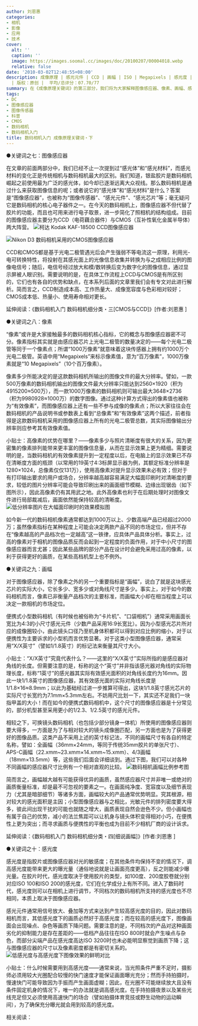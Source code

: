 ```yaml
---
author: 刘恩惠
categories:
- 相机
- 影像
- 应用
- 技术
cover:
  alt: ''
  caption: ''
  image: https://images.soomal.cc/images/doc/20100207/00004018.webp
  relative: false
date: '2010-03-02T12:48:55+08:00'
description: 成像原理 | 感光元件 | CCD | 画幅 | ISO | Megapixels | 感光度 | 像素 | 源自：www.soomal.com
  | 版权：原创 |  平均/总评分：07.70/77
summary: 在《成像原理关键词》的第三部分，我们将为大家解释图像感应器、像素、画幅、感光度这些概念，同时为您介绍：高像素的优势在哪里、“X/X英寸”究竟代表什么、什么时候需要用到高感光度等与上述概念有密切关系的基础知识……
tags:
- DC
- 图像感应器
- 图像传感器
- 科普
- CMOS
- 数码相机
- 数码相机入门
title: 数码相机入门 成像原理关键词・下
---
```


●关键词之七：图像感应器



在文章的前面两部分中，我们已经不止一次提到过“感光体”和“感光材料”，而感光材料的变化正是传统相机与数码相机最大的区别。我们知道，银盐胶片是数码相机崛起之前使用最为广泛的感光体，如今却已逐渐远离大众视线。那么数码相机是通过什么来获取图像信息的呢；或者说它的“感光体”和“感光材料”是什么？答案是“图像感应器”，也被称为“图像传感器”、“感光元件”、“感光芯片”等；毫无疑问它是数码相机的核心电子器件之一。在今天的数码相机上，图像感应器不但代替了胶片的功能，而且也可用来进行电子取景，进一步简化了照相机的结构组成。目前的图像感应器主要分为CCD（电荷藕合器件）与CMOS（互补性氧化金属半导体）两大阵营。
![柯达 Kodak KAF-18500 CCD图像感应器](https://images.soomal.cc/images/doc/20100207/00004018.webp)




![Nikon D3 数码相机采用的CMOS图像感应器](https://images.soomal.cc/images/doc/20100302/00004252.webp)





CCD和CMOS都是基于光电二极管遇光后会产生强弱不等电流这一原理，利用光-电可转换特性，将投射在其感光面上的光像信息收集并转换为与之成相应比例的图像电信号；随后，电信号经过放大和模/数转换后变为数字化的图像信息，通过显示屏被人眼识别。需要说明的是，在具体工作流程上CCD与CMOS是有所区别的，它们也有各自的优势和缺点，在本系列后面的文章里我们会有专文对此进行解析。简而言之，CCD制造成本高、工作热量大、成像宽容度与色彩相对较好；CMOS成本低、热量小、使用寿命相对更长。

延伸阅读：《数码相机入门 数码相机细分类・三[CMOS与CCD]》[作者:刘恩惠 ]


●关键词之八：像素

“像素”或许是大家接触最多的数码相机核心指标，它的概念与图像感应器密不可分。像素指标其实就是由感应器芯片上光电二极管的数量决定的――每个光电二极管等同于一个像素点；所谓“1000万像素”就意味着这块传感器上拥有约1000万个光电二极管。英语中用“Megapixels”来标示像素值，意为“百万像素”，1000万像素就是“10 Megapixels”（10个百万像素）。

像素多少所能决定的是这款数码相机所输出的图像文件的最大分辨率。譬如，一款500万像素的数码相机输出的图像文件最大分辨率只能达到2560×1920（积为4915200≈500万），而一款1000万像素的数码相机则可输出最大3648×2736（积为9980928≈1000万）的数字图像。通过这种计算方式得出的像素值也被称为“有效像素”，而图像感应器上还有一些不参与成像的像素点；所以大家往往会在数码相机的产品说明书或参数表上看到“总像素”和“有效像素”这两个描述，前者指得是这款数码相机采用的图像感应器上所有的光电二极管总数，其实际图像输出分辨率则应参考其有效像素值。

小贴士：高像素的优势在哪里？――像素多少与照片清晰度有很大的关系，因为更密集的像素排列能带来更丰富的图像信息量，从而在显示效果上更为精细。需要说明的是，当数码相机的有效像素提升到一定程度以后，在电脑上的显示效果已不存在清晰度方面的瓶颈（以常用的19英寸4:3标屏显示器为例，其额定标准分辨率是1280×1024，总像素仅仅131万），使用高像素对提升显示效果未必有效；但对于有打印输出要求的用户或场合，分辨率越高越容易满足大幅面印刷时对清晰度的要求，较低的图片分辨率可能会导致印刷出来的画面细节模糊、边缘出现锯齿（如下图所示），因此高像素仍有其用武之地。此外高像素也利于在后期处理时对图像文件进行局部裁减后，画面依然能保持较高的清晰度。
![低分辨率图片在大幅面印刷时的效果模拟图](https://images.soomal.cc/images/doc/20100302/00004253.webp)





如今新一代的数码相机像素通常都达到1000万以上、少数高端产品已经超过2000万；虽然像素指标在某种程度上可能会决定两款产品不同的市场定位，但并不存在“像素越高的产品档次也一定越高”这一铁律，应具体产品具体分析。事实上，过高的像素对于相机的图像品质反而会起到一定程度的负面作用，对于中小尺寸的图像感应器而言尤甚；因此某些品牌的部分产品在设计时会避免采用过高的像素，以利于获得更好的画质，在某些高档机型上也不例外。

●关键词之九：画幅

对于图像感应器，除了像素之外的另一个重要指标是“画幅”，说白了就是这块感光芯片的实际大小，它长多少、宽多少或对角线尺寸是多少。事实上，对于如今的数码相机而言，像素已非衡量产品档次的主要标准，而画幅大小却在相当程度上可以决定一款相机的市场定位。

便携式小型数码相机（有时候也被俗称为“卡片机”、“口袋相机”）通常采用画面长宽比为4:3的小尺寸感光元件（少数产品采用16:9长宽比）。因为小型感光芯片所对应的成像圈较小，由此镜头口径乃至机身体积都可以得到对应比例的缩小，对于以便携性为主要诉求的小型机而言优势显著。对于这类小型图像感应器，通常采用“X/X英寸”（譬如1/1.8英寸）的标记法来衡量其尺寸大小。

小贴士：“X/X英寸”究竟代表什么？――这里的“X/X英寸”实际所指的是感应器对角线的长度。但需要注意的是，标称的这个“英寸”并非指该感光器对角线的实际物理长度，标称“1英寸”的感光器其实际有效感光面积的对角线长度约为16mm。因此一块1/1.8英寸的图像感应器，其有效感光面的实际对角线长度是1/1.8×16≈8.9mm；以此为基础经过进一步推算可得出，这块1/1.8英寸感光芯片的实际尺寸长宽约为7.1mm×5.3mm左右。不妨用尺比划一下，其实还不足我们一块指甲盖的大小！而在如今的便携式数码相机中，这个尺寸的图像感应器是十分常见的，部分机型甚至采用更小的1/2.3、1/2.5英寸的感光元件。

相较之下，可换镜头数码相机（也包括少部分镜身一体机）所使用的图像感应器则要大得多，一方面是为了与相对较大的镜头成像圈匹配，另一方面也是为了获得更好的图像品质。这类产品不采用上述的英寸标记法，不同的画幅尺寸有各自的特定名称，譬如：全画幅（36mm×24mm，等同于传统35mm胶片的单张尺寸）、APS-C画幅（22.xmm~23.xmm×14.xmm~15.xmm）、4/3画幅（18mm×13.5mm）等，这些我们后面会详细谈到。通过下图，我们可以对各种不同画幅的感应器尺寸比例有一个相对直观的比较。
![数码相机画幅比例参考图](https://images.soomal.cc/images/doc/20111026/00014450.webp)





简而言之，画幅越大越有可能获得优异的画质，虽然感应器尺寸并非唯一或绝对的画质衡量标准，却是最不可忽视的要素之一。在画面纯净度、宽容度以及细节表现力（尤其是暗部细节）等诸多方面，画幅较大的产品通常优势明显。究其根源，相对较大的感光面积是主因；小型图像感应器与之相比，光敏元件的排列密度要大得多，彼此间出现干扰的可能也就随之增大，画质表现自然会逊色不少。但小画幅也有属于自己的优势，减小的法兰焦距可以让机身与镜头体积变得相对小巧，在便携性上更为突出；而寻求画质与便携性的平衡也成为目前不少相机厂商的设计诉求。

延伸阅读：《数码相机入门 数码相机细分类・四[细说画幅]》[作者:刘恩惠 ]


●关键词之十：感光度

感光度是指胶片或图像感应器对光的敏感度；在其他条件均保持不变的情况下，调高感光度能带来更大的曝光量（通俗地说就是让画面亮度更高），反之则能减少曝光量。在胶片时代，感光度取决于使用胶片的类型，如100度、200度胶卷就分别对应ISO 100和ISO 200的感光度，它们在化学成分上有所不同。进入了数码时代，感光度则可以在相机上进行调节，不同档次的数码相机所支持的感光度也不尽相同，本质上取决于图像感应器。

感光元件通常用信号放大、叠加等方式来达到产生较高感光度的目的，因此对数码相机而言，其低感光度下的画质必然好于高感光度；而在较高的感光度下，图像画面会出现噪点、杂色等画质下降问题。需要注意的是，不同档次的产品对这种画面劣化的抑制能力是存在差距的――低档产品往往在ISO 800时就会产生噪点与杂色，而部分尖端产品在感光度高达ISO 3200时也未必能明显察觉到画质下降；这与图像感应器的尺寸以及像素密度都是有密切关系的。
![低感光度与高感光度下图像效果的鲜明对比](https://images.soomal.cc/images/doc/20100302/00004255.webp)





小贴士：什么时候需要用到高感光度――通常来说，当光照条件严重不足时，摄影师必须用较大光圈配合较慢的快门速度才能保证画面曝光充分；然而手持拍摄时，慢速快门可能导致因为手振而产生画面虚糊；因此，在光圈不可能继续放大且没有条件固定机身的情况下，唯一的办法就是调高感光度。在手持拍摄夜景以及某些光线充足但又必须使用高速快门的场合（譬如拍摄体育竞技或野生动物的运动瞬间），为了确保充分曝光就会用到较高的感光度。

相关阅读：